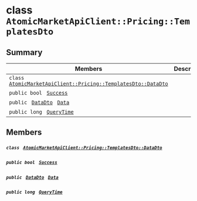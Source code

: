 # class `AtomicMarketApiClient::Pricing::TemplatesDto` 

## Summary

 Members                                | Descriptions                                
----------------------------------------|---------------------------------------------
`class ` [`AtomicMarketApiClient::Pricing::TemplatesDto::DataDto`](.github/workflows/documentation/md/AtomicMarketApiClient--Pricing--TemplatesDto--DataDto.md#class_atomic_market_api_client_1_1_pricing_1_1_templates_dto_1_1_data_dto)        | 
`public bool ` [`Success`](#class_atomic_market_api_client_1_1_pricing_1_1_templates_dto_1a506fb037fbb6bfe8f254c021a2c3cfac) | 
`public ` [`DataDto`](.github/workflows/documentation/md/AtomicMarketApiClient--Pricing--TemplatesDto--DataDto.md#class_atomic_market_api_client_1_1_pricing_1_1_templates_dto_1_1_data_dto)` ` [`Data`](#class_atomic_market_api_client_1_1_pricing_1_1_templates_dto_1a6ed89521b3da4f30d2ab82c36d0afd13) | 
`public long ` [`QueryTime`](#class_atomic_market_api_client_1_1_pricing_1_1_templates_dto_1a6cc7a06930fbe1e28eb7eed2599015c9) | 

## Members

##### `class ` [`AtomicMarketApiClient::Pricing::TemplatesDto::DataDto`](.github/workflows/documentation/md/AtomicMarketApiClient--Pricing--TemplatesDto--DataDto.md#class_atomic_market_api_client_1_1_pricing_1_1_templates_dto_1_1_data_dto) 

##### `public bool ` [`Success`](#class_atomic_market_api_client_1_1_pricing_1_1_templates_dto_1a506fb037fbb6bfe8f254c021a2c3cfac) 

##### `public ` [`DataDto`](.github/workflows/documentation/md/AtomicMarketApiClient--Pricing--TemplatesDto--DataDto.md#class_atomic_market_api_client_1_1_pricing_1_1_templates_dto_1_1_data_dto)` ` [`Data`](#class_atomic_market_api_client_1_1_pricing_1_1_templates_dto_1a6ed89521b3da4f30d2ab82c36d0afd13) 

##### `public long ` [`QueryTime`](#class_atomic_market_api_client_1_1_pricing_1_1_templates_dto_1a6cc7a06930fbe1e28eb7eed2599015c9) 


